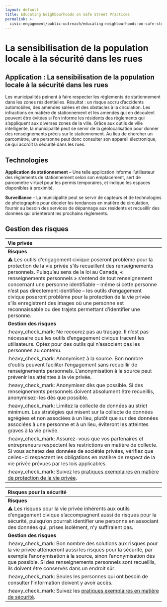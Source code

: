 ```yaml
---
layout: default
title: Educating Neighbourhoods on Safe Street Practices
permalink: >-
  civic-engagement/public-outreach/educating-neighbourhoods-on-safe-street-practices.html
---
```


# La sensibilisation de la population locale à la sécurité dans les rues

## Application : La sensibilisation de la population locale à la sécurité dans les rues

Les municipalités peinent à faire respecter les règlements de stationnement dans les zones résidentielles. Résultat : un risque accru d’accidents automobiles, des amendes salées et des obstacles à la circulation. Les infractions en matière de stationnement et les amendes qui en découlent peuvent être évitées si l’on informe les résidents des règlements qui s’appliquent aux diverses zones de la ville. Grâce aux outils de ville intelligente, la municipalité peut se servir de la géolocalisation pour donner des renseignements précis sur le stationnement. Au lieu de chercher un parcomètre, une personne peut donc consulter son appareil électronique, ce qui accroît la sécurité dans les rues.

## Technologies

**Application de stationnement** – Une telle application informe l’utilisateur des règlements de stationnement selon son emplacement, sert de parcomètre virtuel pour les permis temporaires, et indique les espaces disponibles à proximité.

**Surveillance** – La municipalité peut se servir de capteurs et de technologies de photographie pour déceler les tendances en matière de circulation, fournir au besoin des services de dépannage aux résidents et recueillir des données qui orienteront les prochains règlements.

## Gestion des risques

| Vie privée |
| :--- |
| **Risques** |
| :warning: Les outils d’engagement civique poseront problème pour la protection de la vie privée s’ils recueillent des renseignements personnels. Puisqu’au sens de la loi au Canada, « renseignements personnels » s’entend de tout renseignement concernant une personne identifiable – même si cette personne n’est pas directement identifiée – les outils d’engagement civique poseront problème pour la protection de la vie privée s’ils enregistrent des images où une personne est reconnaissable ou des trajets permettant d’identifier une personne. |
| **Gestion des risques** |
| :heavy\_check\_mark: Ne recourez pas au traçage. Il n’est pas nécessaire que les outils d’engagement civique tracent les utilisateurs. Optez pour des outils qui n’associent pas les personnes au contenu. |
| :heavy\_check\_mark: Anonymisez à la source. Bon nombre d’outils peuvent faciliter l’engagement sans recueillir de renseignements personnels. L’anonymisation à la source peut prévenir les atteintes à la vie privée. |
| :heavy\_check\_mark: Anonymisez dès que possible. Si des renseignements personnels doivent absolument être recueillis, anonymisez-les dès que possible. |
| :heavy\_check\_mark: Limitez la collecte de données au strict minimum. Les stratégies qui misent sur la collecte de données agrégées et non associées à un lieu, plutôt que sur des données associées à une personne et à un lieu, éviteront les atteintes graves à la vie privée. |
| :heavy\_check\_mark: Assurez-vous que vos partenaires et entrepreneurs respectent les restrictions en matière de collecte. Si vous achetez des données de sociétés privées, vérifiez que celles-ci respectent les obligations en matière de respect de la vie privée prévues par les lois applicables. |
| :heavy\_check\_mark: Suivez les [pratiques exemplaires en matière de protection de la vie privée](https://cippc-ca.github.io/SmartCityToolkit/privacy.html). |

| Risques pour la sécurité |
| :--- |
| **Risques** |
| :warning: Les risques pour la vie privée inhérents aux outils d’engagement civique s’accompagnent aussi de risques pour la sécurité, puisqu’on pourrait identifier une personne en associant des données qui, prises isolément, n’y suffiraient pas. |
| **Gestion des risques** |
| :heavy\_check\_mark: Bon nombre des solutions aux risques pour la vie privée atténueront aussi les risques pour la sécurité, par exemple l’anonymisation à la source, sinon l’anonymisation dès que possible. Si des renseignements personnels sont recueillis, ils doivent être conservés dans un endroit sûr. |
| :heavy\_check\_mark: Seules les personnes qui ont besoin de consulter l’information doivent y avoir accès. |
| :heavy\_check\_mark: Suivez les [pratiques exemplaires en matière de sécurité](https://cippic-ca.github.io/SmartCityToolkit/security.html). |

